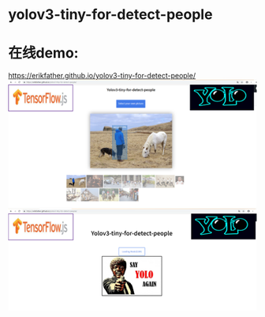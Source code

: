 # yolov3-tiny-for-detect-people
# 在线demo:
  https://erikfather.github.io/yolov3-tiny-for-detect-people/
  ![image](https://github.com/Erikfather/yolov3-tiny-for-detect-people/blob/master/other/1.png)
  ![image](https://github.com/Erikfather/yolov3-tiny-for-detect-people/blob/master/other/2.png)

